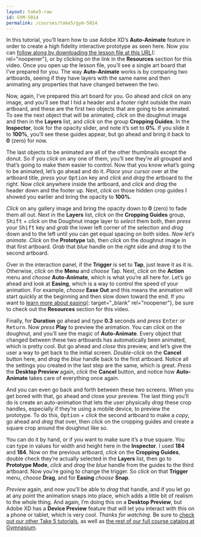 ```yaml
---
layout: take5-raw
id: GYM-5014
permalink: /courses/take5/gym-5014
---
```


In this tutorial, you’ll learn how to use Adobe XD’s **Auto-Animate** feature in order to create a high fidelity interactive prototype as seen here. Now you can [follow along by downloading the lesson file at this URL][1]{: rel="noopener"}, or by clicking on the link in the **Resources** section for this video. Once you open up the lesson file, you’ll see a single art board that I’ve prepared for you. The way **Auto-Animate** works is by comparing two artboards, seeing if they have layers with the same name and then animating any properties that have changed between the two.

Now, again, I’ve prepared this art board for you. Go ahead and *click* on any image, and you’ll see that I hid a header and a footer right outside the main artboard, and these are the first two objects that are going to be animated. To see the next object that will be animated, *click* on the doughnut image and then in the **Layers** list, and *click* on the group **Cropping Guides**. In the **Inspector**, look for the opacity slider, and note it’s set to **0%**. If you slide it to **100%**, you’ll see these guides appear, but go ahead and bring it back to **0** (zero) for now.

The last objects to be animated are all of the other thumbnails except the donut. So if you *click* on any one of them, you’ll see they’re all grouped and that’s going to make them easier to control. Now that you know what’s going to be animated, let’s go ahead and do it. *Place* your cursor over at the artboard title, *press* your <kbd>Option</kbd> key and *click* and *drag* the artboard to the right. Now *click* anywhere inside the artboard, and *click* and *drag* the header down and the footer up. Next, *click* on those hidden crop guides I showed you earlier and bring the opacity to **100%**.

*Click* on any gallery image and bring the opacity down to **0** (zero) to fade them all out. Next in the **Layers** list, *click* on the **Cropping Guides** group, <kbd>Shift</kbd> + *click* on the Doughnut image layer to *select* them both, then *press* your <kbd>Shift</kbd> key and *grab* the lower left corner of the selection and *drag* down and to the left until you can get equal spacing on both sides. *Now let’s animate.* *Click* on the **Prototype** tab, then *click* on the doughnut image in that first artboard. *Grab* that *blue* handle on the right side and *drag* it to the second artboard.

Over in the interaction panel, if the **Trigger** is set to **Tap**, just leave it as it is. Otherwise, *click* on the **Menu** and *choose* Tap. Next, *click* on the **Action** menu and *choose* **Auto-Animate**, which is what you’re all here for. Let’s go ahead and look at **Easing**, which is a way to control the speed of your animation. For example, *choose* **Ease Out** and this means the animation will start quickly at the beginning and then slow down toward the end. If you want to [learn more about easing][2]{: target="_blank" rel="noopener"}, be sure to check out the **Resources** section for this video.

Finally, for **Duration** go ahead and *type* **0.3** seconds and *press* <kbd>Enter</kbd> or <kbd>Return</kbd>. Now *press* **Play** to preview the animation. You can *click* on the doughnut, and you’ll see the magic of **Auto-Animate**. Every object that changed between these two artboards has automatically been animated, which is pretty cool. But go ahead and *close* this preview, and let’s give the user a way to get back to the initial screen. *Double-click* on the **Cancel** button here, and *drag* the *blue* handle back to the first artboard. Notice all the settings you created in the last step are the same, which is great. *Press* the **Desktop Preview** again, *click* the **Cancel** button, and notice how **Auto-Animate** takes care of everything once again.

And you can even go back and forth between these two screens. When you get bored with that, go ahead and close your preview. The last thing you’ll do is create an auto-animation that lets the user physically *drag* these crop handles, especially if they’re using a mobile device, to preview the prototype. To do this, <kbd>Option</kbd> + *click* the second artboard to make a *copy*, go ahead and *drag* that over, then *click* on the cropping guides and create a square crop around the doughnut like so.

You can do it by hand, or if you want to make sure it’s a true square. You can type in values for width and height here in the **Inspector**. I used **184** and **184**. Now on the previous artboard, *click* on the **Cropping Guides**, double check they’re actually selected in the **Layers** list, then go to **Prototype Mode**, *click* and *drag* the *blue* handle from the guides to the third artboard. Now you’re going to change the trigger. So *click* on that **Trigger** menu, *choose* **Drag**, and for **Easing** *choose* **Snap**.

*Preview* again, and now you’ll be able to *drag* that handle, and if you let go at any point the animation snaps into place, which adds a little bit of realism to the whole thing. And again, I’m doing this on a **Desktop Preview**, but Adobe XD has a **Device Preview** feature that will let you interact with this on a phone or tablet, which is very cool. *Thanks for watching.* Be sure to [check out our other Take 5 tutorials][3], as well as [the rest of our full course catalog at Gymnasium][4].

[1]: https://gymnasium.github.io/take5/gym-5014.zip
[2]: https://developers.google.com/web/fundamentals/design-and-ux/animations/the-basics-of-easing
[3]: https://thegymnasium.com/courses/take5
[4]: https://thegymnasium.com/courses
